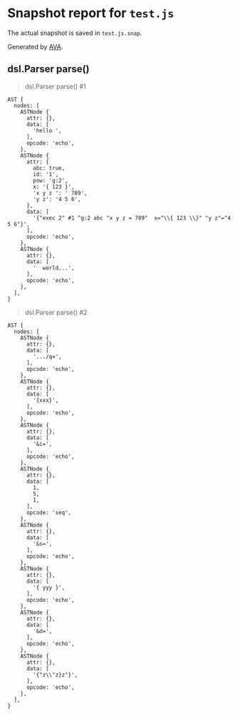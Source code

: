 # Snapshot report for `test.js`

The actual snapshot is saved in `test.js.snap`.

Generated by [AVA](https://avajs.dev).

## dsl.Parser parse()

> dsl.Parser parse() #1

    AST {
      nodes: [
        ASTNode {
          attr: {},
          data: [
            'hello ',
          ],
          opcode: 'echo',
        },
        ASTNode {
          attr: {
            abc: true,
            id: '1',
            pow: 'g:2',
            x: '{ 123 }',
            'x y z ': ' 789',
            'y z': '4 5 6',
          },
          data: [
            '{"exec 2" #1 ^g:2 abc "x y z = 789"  x="\\{ 123 \\}" "y z"="4 5 6"}',
          ],
          opcode: 'echo',
        },
        ASTNode {
          attr: {},
          data: [
            '  world...',
          ],
          opcode: 'echo',
        },
      ],
    }

> dsl.Parser parse() #2

    AST {
      nodes: [
        ASTNode {
          attr: {},
          data: [
            '.../q=',
          ],
          opcode: 'echo',
        },
        ASTNode {
          attr: {},
          data: [
            '{xxx}',
          ],
          opcode: 'echo',
        },
        ASTNode {
          attr: {},
          data: [
            '&i=',
          ],
          opcode: 'echo',
        },
        ASTNode {
          attr: {},
          data: [
            1,
            5,
            1,
          ],
          opcode: 'seq',
        },
        ASTNode {
          attr: {},
          data: [
            '&s=',
          ],
          opcode: 'echo',
        },
        ASTNode {
          attr: {},
          data: [
            '{ yyy }',
          ],
          opcode: 'echo',
        },
        ASTNode {
          attr: {},
          data: [
            '&d=',
          ],
          opcode: 'echo',
        },
        ASTNode {
          attr: {},
          data: [
            '{"z\\"z}z"}',
          ],
          opcode: 'echo',
        },
      ],
    }
